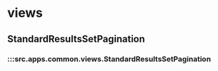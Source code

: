 # views

## StandardResultsSetPagination

### :::src.apps.common.views.StandardResultsSetPagination


